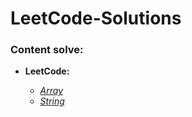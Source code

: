 
# LeetCode-Solutions

### **Content solve:**

- **LeetCode:**

     - [*Array*](https://github.com/hoangtien2k3qx1/LeetCode-Solutions/tree/main/Array)
     - [*String*]()
 